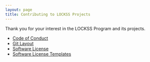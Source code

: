 ```yaml
---
layout: page
title: Contributing to LOCKSS Projects
---
```


Thank you for your interest in the LOCKSS Program and its projects.

*   [Code of Conduct](code-of-conduct)
*   [Git Layout](git)
*   [Software License](https://docs.lockss.org/en/latest/license.html)
*   [Software License Templates](https://docs.lockss.org/en/latest/developers/license-templates.html)

